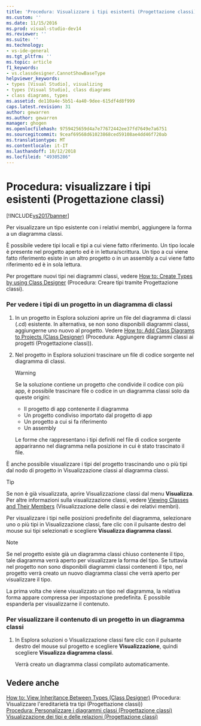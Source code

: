 ```yaml
---
title: 'Procedura: Visualizzare i tipi esistenti (Progettazione classi) | Microsoft Docs'
ms.custom: ''
ms.date: 11/15/2016
ms.prod: visual-studio-dev14
ms.reviewer: ''
ms.suite: ''
ms.technology:
- vs-ide-general
ms.tgt_pltfrm: ''
ms.topic: article
f1_keywords:
- vs.classdesigner.CannotShowBaseType
helpviewer_keywords:
- types [Visual Studio], visualizing
- types [Visual Studio], class diagrams
- class diagrams, types
ms.assetid: de110a4e-5b51-4a40-9dee-615df4d8f999
caps.latest.revision: 31
author: gewarren
ms.author: gewarren
manager: ghogen
ms.openlocfilehash: 9759425659d4a7e77672442ee37fd7649e7a6751
ms.sourcegitcommit: 9ceaf69568d61023868ced59108ae4dd46f720ab
ms.translationtype: MT
ms.contentlocale: it-IT
ms.lasthandoff: 10/12/2018
ms.locfileid: "49305286"
---
```

# <a name="how-to-view-existing-types-class-designer"></a>Procedura: visualizzare i tipi esistenti (Progettazione classi)
[!INCLUDE[vs2017banner](../includes/vs2017banner.md)]

Per visualizzare un tipo esistente con i relativi membri, aggiungere la forma a un diagramma classi.  
  
 È possibile vedere tipi locali e tipi a cui viene fatto riferimento. Un tipo locale è presente nel progetto aperto ed è in lettura/scrittura. Un tipo a cui viene fatto riferimento esiste in un altro progetto o in un assembly a cui viene fatto riferimento ed è in sola lettura.  
  
 Per progettare nuovi tipi nei diagrammi classi, vedere [How to: Create Types by using Class Designer](../ide/how-to-create-types-by-using-class-designer.md) (Procedura: Creare tipi tramite Progettazione classi).  
  
### <a name="to-see-types-in-a-project-on-a-class-diagram"></a>Per vedere i tipi di un progetto in un diagramma di classi  
  
1.  In un progetto in Esplora soluzioni aprire un file del diagramma di classi (.cd) esistente. In alternativa, se non sono disponibili diagrammi classi, aggiungerne uno nuovo al progetto. Vedere [How to: Add Class Diagrams to Projects (Class Designer)](../ide/how-to-add-class-diagrams-to-projects-class-designer.md) (Procedura: Aggiungere diagrammi classi ai progetti (Progettazione classi)).  
  
2.  Nel progetto in Esplora soluzioni trascinare un file di codice sorgente nel diagramma di classi.  
  
    > [!WARNING]
    >  Se la soluzione contiene un progetto che condivide il codice con più app, è possibile trascinare file o codice in un diagramma classi solo da queste origini:  
    >   
    >  -   Il progetto di app contenente il diagramma  
    > -   Un progetto condiviso importato dal progetto di app  
    > -   Un progetto a cui si fa riferimento  
    > -   Un assembly  
  
     Le forme che rappresentano i tipi definiti nel file di codice sorgente appariranno nel diagramma nella posizione in cui è stato trascinato il file.  
  
 È anche possibile visualizzare i tipi del progetto trascinando uno o più tipi dal nodo di progetto in Visualizzazione classi al diagramma classi.  
  
> [!TIP]
>  Se non è già visualizzata, aprire Visualizzazione classi dal menu **Visualizza**. Per altre informazioni sulla visualizzazione classi, vedere [Viewing Classes and Their Members](http://msdn.microsoft.com/en-us/71e9e8f3-261a-4e0c-87bf-5ec48b8bf333) (Visualizzazione delle classi e dei relativi membri).  
  
 Per visualizzare i tipi nelle posizioni predefinite del diagramma, selezionare uno o più tipi in Visualizzazione classi, fare clic con il pulsante destro del mouse sui tipi selezionati e scegliere **Visualizza diagramma classi**.  
  
> [!NOTE]
>  Se nel progetto esiste già un diagramma classi chiuso contenente il tipo, tale diagramma verrà aperto per visualizzare la forma del tipo. Se tuttavia nel progetto non sono disponibili diagrammi classi contenenti il tipo, nel progetto verrà creato un nuovo diagramma classi che verrà aperto per visualizzare il tipo.  
  
 La prima volta che viene visualizzato un tipo nel diagramma, la relativa forma appare compressa per impostazione predefinita. È possibile espanderla per visualizzarne il contenuto.  
  
### <a name="to-display-the-contents-of-a-project-in-a-class-diagram"></a>Per visualizzare il contenuto di un progetto in un diagramma classi  
  
1.  In Esplora soluzioni o Visualizzazione classi fare clic con il pulsante destro del mouse sul progetto e scegliere **Visualizzazione**, quindi scegliere **Visualizza diagramma classi**.  
  
     Verrà creato un diagramma classi compilato automaticamente.  
  
## <a name="see-also"></a>Vedere anche  
 [How to: View Inheritance Between Types (Class Designer)](../ide/how-to-view-inheritance-between-types-class-designer.md)  (Procedura: Visualizzare l'ereditarietà tra tipi (Progettazione classi))  
 [Procedura: Personalizzare i diagrammi classi (Progettazione classi)](../ide/how-to-customize-class-diagrams-class-designer.md)   
 [Visualizzazione dei tipi e delle relazioni (Progettazione classi)](../ide/viewing-types-and-relationships-class-designer.md)



